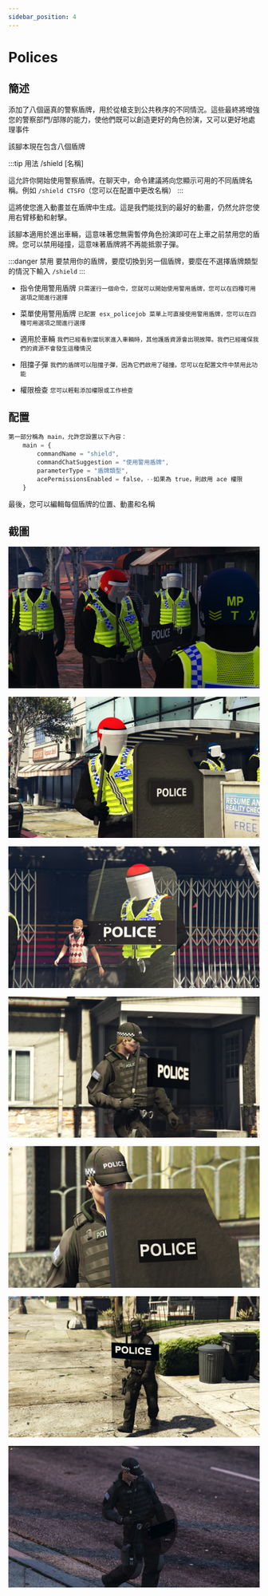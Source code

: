 ```yaml
---
sidebar_position: 4
---
```


# Polices

## 簡述

添加了八個逼真的警察盾牌，用於從槍支到公共秩序的不同情況。這些最終將增強您的警察部門/部隊的能力，使他們既可以創造更好的角色扮演，又可以更好地處理事件

該腳本現在包含八個盾牌

:::tip 用法
/shield [名稱]

這允許你開始使用警察盾牌。在聊天中，命令建議將向您顯示可用的不同盾牌名稱。例如 ```/shield CTSFO```（您可以在配置中更改名稱）
:::

這將使您進入動畫並在盾牌中生成。這是我們能找到的最好的動畫，仍然允許您使用右臂移動和射擊。

該腳本適用於進出車輛，這意味著您無需暫停角色扮演即可在上車之前禁用您的盾牌。您可以禁用碰撞，這意味著盾牌將不再能抵禦子彈。

:::danger 禁用
要禁用你的盾牌，要麼切換到另一個盾牌，要麼在不選擇盾牌類型的情況下輸入 ```/shield```
:::

- 指令使用警用盾牌 ```只需運行一個命令，您就可以開始使用警用盾牌，您可以在四種可用選項之間進行選擇```

- 菜單使用警用盾牌 ```已配置 esx_policejob 菜單上可直接使用警用盾牌，您可以在四種可用選項之間進行選擇```

- 適用於車輛 ```我們已經看到當玩家進入車輛時，其他護盾資源會出現故障。我們已經確保我們的資源不會發生這種情況```

- 阻擋子彈 ```我們的盾牌可以阻擋子彈，因為它們啟用了碰撞。您可以在配置文件中禁用此功能```

- 權限檢查 ```您可以輕鬆添加權限或工作檢查```

## 配置

```jsx title="config_policeshields.lua"
第一部分稱為 main，允許您設置以下內容：
    main = {
        commandName = "shield",
        commandChatSuggestion = "使用警用盾牌",
        parameterType = "盾牌類型",
        acePermissionsEnabled = false，--如果為 true，則啟用 ace 權限
    }
```

最後，您可以編輯每個盾牌的位置、動畫和名稱

## 截圖

![Polices1](img/Polices1.png)

![Polices2](img/Polices2.jpg)

![Polices3](img/Polices3.png)

![Polices4](img/Polices4.png)

![Polices5](img/Polices5.png)

![Polices6](img/Polices6.png)

![Polices7](img/Polices7.png)